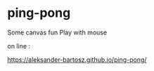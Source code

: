 # ping-pong
Some canvas fun Play with mouse

on line :

https://aleksander-bartosz.github.io/ping-pong/
